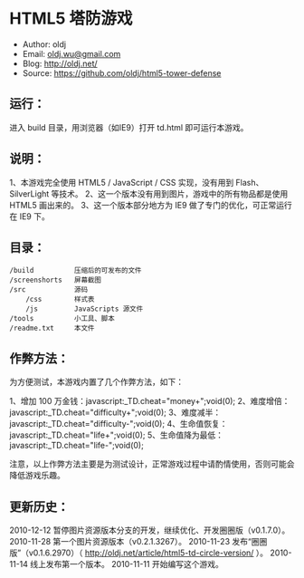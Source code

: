 HTML5 塔防游戏
==================================================

 * Author: oldj
 * Email: oldj.wu@gmail.com
 * Blog: http://oldj.net/
 * Source: https://github.com/oldj/html5-tower-defense


 运行：
----------

进入 build 目录，用浏览器（如IE9）打开 td.html 即可运行本游戏。


 说明：
----------

 1、本游戏完全使用 HTML5 / JavaScript / CSS 实现，没有用到 Flash、SilverLight 等技术。
 2、这一个版本没有用到图片，游戏中的所有物品都是使用 HTML5 画出来的。
 3、这一个版本部分地方为 IE9 做了专门的优化，可正常运行在 IE9 下。


 目录：
----------

    /build          压缩后的可发布的文件
    /screenshorts   屏幕截图
    /src            源码
        /css        样式表
        /js         JavaScripts 源文件
    /tools          小工具、脚本
    /readme.txt     本文件


 作弊方法：
----------

为方便测试，本游戏内置了几个作弊方法，如下：

 1、增加 100 万金钱：javascript:_TD.cheat="money+";void(0);
 2、难度增倍：javascript:_TD.cheat="difficulty+";void(0);
 3、难度减半：javascript:_TD.cheat="difficulty-";void(0);
 4、生命值恢复：javascript:_TD.cheat="life+";void(0);
 5、生命值降为最低：javascript:_TD.cheat="life-";void(0);

注意，以上作弊方法主要是为测试设计，正常游戏过程中请酌情使用，否则可能会降低游戏乐趣。


 更新历史：
----------

 2010-12-12 暂停图片资源版本分支的开发，继续优化、开发圈圈版（v0.1.7.0）。
 2010-11-28 第一个图片资源版本（v0.2.1.3267）。
 2010-11-23 发布“圈圈版”（v0.1.6.2970）（ http://oldj.net/article/html5-td-circle-version/ ）。
 2010-11-14 线上发布第一个版本。
 2010-11-11 开始编写这个游戏。

